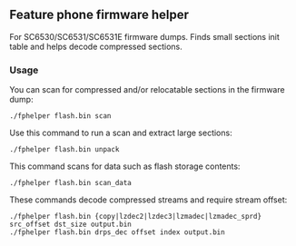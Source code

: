 ## Feature phone firmware helper

For SC6530/SC6531/SC6531E firmware dumps. Finds small sections init table and helps decode compressed sections.

### Usage

You can scan for compressed and/or relocatable sections in the firmware dump:

`./fphelper flash.bin scan`  

Use this command to run a scan and extract large sections:

`./fphelper flash.bin unpack`  

This command scans for data such as flash storage contents:

`./fphelper flash.bin scan_data`  

These commands decode compressed streams and require stream offset:

`./fphelper flash.bin {copy|lzdec2|lzdec3|lzmadec|lzmadec_sprd} src_offset dst_size output.bin`  
`./fphelper flash.bin drps_dec offset index output.bin`  

